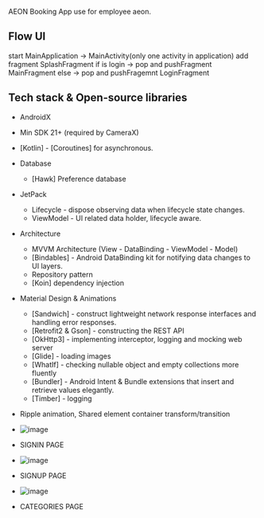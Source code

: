 AEON Booking App use for employee aeon.

## Flow UI
start MainApplication -> MainActivity(only one activity in application) add fragment SplashFragment
if is login -> pop and pushFragment MainFragment
  else      -> pop and pushFragemnt LoginFragment

## Tech stack & Open-source libraries
* AndroidX
* Min SDK 21+ (required by CameraX)
* [Kotlin] - [Coroutines] for asynchronous.
* Database 
  - [Hawk] Preference database
* JetPack
  - Lifecycle - dispose observing data when lifecycle state changes.
  - ViewModel - UI related data holder, lifecycle aware.
* Architecture
  - MVVM Architecture (View - DataBinding - ViewModel - Model)
  - [Bindables] - Android DataBinding kit for notifying data changes to UI layers.
  - Repository pattern
  - [Koin] dependency injection
* Material Design & Animations
  - [Sandwich] - construct lightweight network response interfaces and handling error responses.
  - [Retrofit2 & Gson] - constructing the REST API
  - [OkHttp3] - implementing interceptor, logging and mocking web server
  - [Glide] - loading images
  - [WhatIf] - checking nullable object and empty collections more fluently
  - [Bundler] - Android Intent & Bundle extensions that insert and retrieve values elegantly.
  - [Timber] - logging
* Ripple animation, Shared element container transform/transition

  
* ![image](https://github.com/nokkmt001/demo-app-/assets/74495226/b229e849-3351-47bd-9937-bbb6958eda81)

* SIGNIN PAGE
  
* ![image](https://github.com/nokkmt001/demo-app-/assets/74495226/42412ee0-05d7-4695-af22-c1c3e40406a2)

* SIGNUP PAGE

* ![image](https://github.com/nokkmt001/demo-app-/assets/74495226/d30e4ecb-d4fc-4f73-a9d6-88b48f8e8faf)

* CATEGORIES PAGE
